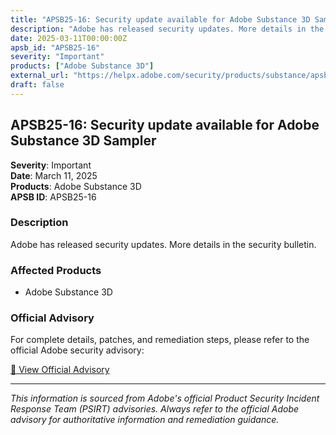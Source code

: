 ```yaml
---
title: "APSB25-16: Security update available for Adobe Substance 3D Sampler"
description: "Adobe has released security updates. More details in the security bulletin."
date: 2025-03-11T00:00:00Z
apsb_id: "APSB25-16"
severity: "Important"
products: ["Adobe Substance 3D"]
external_url: "https://helpx.adobe.com/security/products/substance/apsb25-16.html"
draft: false
---
```


## APSB25-16: Security update available for Adobe Substance 3D Sampler

**Severity**: Important  
**Date**: March 11, 2025  
**Products**: Adobe Substance 3D  
**APSB ID**: APSB25-16

### Description

Adobe has released security updates. More details in the security bulletin.

### Affected Products

- Adobe Substance 3D


### Official Advisory

For complete details, patches, and remediation steps, please refer to the official Adobe security advisory:

[🔗 View Official Advisory](https://helpx.adobe.com/security/products/substance/apsb25-16.html)

---

*This information is sourced from Adobe's official Product Security Incident Response Team (PSIRT) advisories. Always refer to the official Adobe advisory for authoritative information and remediation guidance.*
